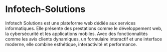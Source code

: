 # Infotech-Solutions
Infotech Solutions est une plateforme web dédiée aux services informatiques. Elle présente des prestations comme le développement web, la cybersécurité et les applications mobiles. Avec des fonctionnalités comme les avis clients dynamiques, un formulaire interactif et une interface moderne, elle combine esthétique, interactivité et performance.
